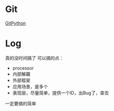 # Git

[GitPython](https://github.com/gitpython-developers/GitPython)

# Log
真的没时间搞了
可以搞的点：
- processor
- 内部解藕
- 外部框架
- 应用场景，是多个
- 表现层，尽量简单，提供一个ID，出Bug了，查去

一定要搞的简单